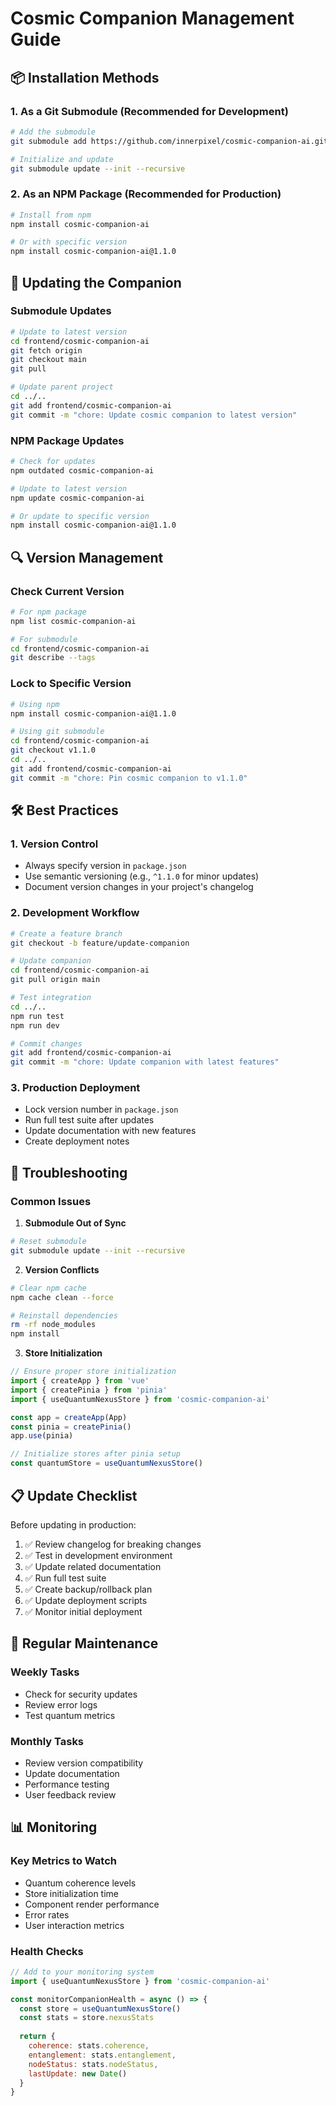 # Cosmic Companion Management Guide

## 📦 Installation Methods

### 1. As a Git Submodule (Recommended for Development)
```bash
# Add the submodule
git submodule add https://github.com/innerpixel/cosmic-companion-ai.git frontend/cosmic-companion-ai

# Initialize and update
git submodule update --init --recursive
```

### 2. As an NPM Package (Recommended for Production)
```bash
# Install from npm
npm install cosmic-companion-ai

# Or with specific version
npm install cosmic-companion-ai@1.1.0
```

## 🔄 Updating the Companion

### Submodule Updates
```bash
# Update to latest version
cd frontend/cosmic-companion-ai
git fetch origin
git checkout main
git pull

# Update parent project
cd ../..
git add frontend/cosmic-companion-ai
git commit -m "chore: Update cosmic companion to latest version"
```

### NPM Package Updates
```bash
# Check for updates
npm outdated cosmic-companion-ai

# Update to latest version
npm update cosmic-companion-ai

# Or update to specific version
npm install cosmic-companion-ai@1.1.0
```

## 🔍 Version Management

### Check Current Version
```bash
# For npm package
npm list cosmic-companion-ai

# For submodule
cd frontend/cosmic-companion-ai
git describe --tags
```

### Lock to Specific Version
```bash
# Using npm
npm install cosmic-companion-ai@1.1.0

# Using git submodule
cd frontend/cosmic-companion-ai
git checkout v1.1.0
cd ../..
git add frontend/cosmic-companion-ai
git commit -m "chore: Pin cosmic companion to v1.1.0"
```

## 🛠️ Best Practices

### 1. Version Control
- Always specify version in `package.json`
- Use semantic versioning (e.g., `^1.1.0` for minor updates)
- Document version changes in your project's changelog

### 2. Development Workflow
```bash
# Create a feature branch
git checkout -b feature/update-companion

# Update companion
cd frontend/cosmic-companion-ai
git pull origin main

# Test integration
cd ../..
npm run test
npm run dev

# Commit changes
git add frontend/cosmic-companion-ai
git commit -m "chore: Update companion with latest features"
```

### 3. Production Deployment
- Lock version number in `package.json`
- Run full test suite after updates
- Update documentation with new features
- Create deployment notes

## 🚨 Troubleshooting

### Common Issues

1. **Submodule Out of Sync**
```bash
# Reset submodule
git submodule update --init --recursive
```

2. **Version Conflicts**
```bash
# Clear npm cache
npm cache clean --force

# Reinstall dependencies
rm -rf node_modules
npm install
```

3. **Store Initialization**
```javascript
// Ensure proper store initialization
import { createApp } from 'vue'
import { createPinia } from 'pinia'
import { useQuantumNexusStore } from 'cosmic-companion-ai'

const app = createApp(App)
const pinia = createPinia()
app.use(pinia)

// Initialize stores after pinia setup
const quantumStore = useQuantumNexusStore()
```

## 📋 Update Checklist

Before updating in production:
1. ✅ Review changelog for breaking changes
2. ✅ Test in development environment
3. ✅ Update related documentation
4. ✅ Run full test suite
5. ✅ Create backup/rollback plan
6. ✅ Update deployment scripts
7. ✅ Monitor initial deployment

## 🔄 Regular Maintenance

### Weekly Tasks
- Check for security updates
- Review error logs
- Test quantum metrics

### Monthly Tasks
- Review version compatibility
- Update documentation
- Performance testing
- User feedback review

## 📊 Monitoring

### Key Metrics to Watch
- Quantum coherence levels
- Store initialization time
- Component render performance
- Error rates
- User interaction metrics

### Health Checks
```javascript
// Add to your monitoring system
import { useQuantumNexusStore } from 'cosmic-companion-ai'

const monitorCompanionHealth = async () => {
  const store = useQuantumNexusStore()
  const stats = store.nexusStats
  
  return {
    coherence: stats.coherence,
    entanglement: stats.entanglement,
    nodeStatus: stats.nodeStatus,
    lastUpdate: new Date()
  }
}
```
